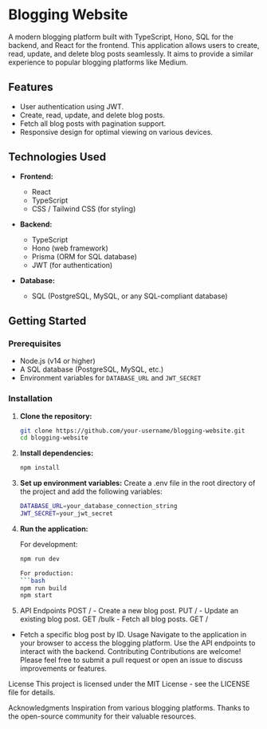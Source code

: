 # Blogging Website

A modern blogging platform built with TypeScript, Hono, SQL for the backend, and React for the frontend. This application allows users to create, read, update, and delete blog posts seamlessly. It aims to provide a similar experience to popular blogging platforms like Medium.

## Features

- User authentication using JWT.
- Create, read, update, and delete blog posts.
- Fetch all blog posts with pagination support.
- Responsive design for optimal viewing on various devices.

## Technologies Used

- **Frontend:**
  - React
  - TypeScript
  - CSS / Tailwind CSS (for styling)

- **Backend:**
  - TypeScript
  - Hono (web framework)
  - Prisma (ORM for SQL database)
  - JWT (for authentication)

- **Database:**
  - SQL (PostgreSQL, MySQL, or any SQL-compliant database)

## Getting Started

### Prerequisites

- Node.js (v14 or higher)
- A SQL database (PostgreSQL, MySQL, etc.)
- Environment variables for `DATABASE_URL` and `JWT_SECRET`

### Installation

1. **Clone the repository:**

   ```bash
   git clone https://github.com/your-username/blogging-website.git
   cd blogging-website
2. **Install dependencies:**
   ```bash
   npm install
3. **Set up environment variables:**
    Create a .env file in the root directory of the project and add the following variables:
    ```bash
    DATABASE_URL=your_database_connection_string
    JWT_SECRET=your_jwt_secret
4. **Run the application:**

    For development:
    ```bash
    npm run dev

    For production:
    ```bash
    npm run build
    npm start
5. API Endpoints
POST / - Create a new blog post.
PUT / - Update an existing blog post.
GET /bulk - Fetch all blog posts.
GET /
- Fetch a specific blog post by ID.
Usage
Navigate to the application in your browser to access the blogging platform.
Use the API endpoints to interact with the backend.
Contributing
Contributions are welcome! Please feel free to submit a pull request or open an issue to discuss improvements or features.

License
This project is licensed under the MIT License - see the LICENSE file for details.

Acknowledgments
Inspiration from various blogging platforms.
Thanks to the open-source community for their valuable resources.


